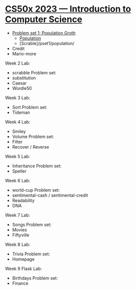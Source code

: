 # [CS50x 2023 — Introduction to Computer Science](https://cs50.harvard.edu/x/2023/) 


- [Problem set 1: Population Groth](/pset1)
    * [Population](/pset1/population/)
    * [Scrable]/pset1/population/
- Credit 
- Mario-more

Week 2
Lab:
- scrabble
Problem set:
- substitution
- Caesar
- Wordle50

Week 3
Lab:
- Sort
Problem set:
- Tideman

Week 4
Lab:
- Smiley
- Volume
Problem set:
- Filter
- Recover / Reverse

  
Week 5
Lab:
- Inheritance
Problem set:
- Speller
  
Week 6
Lab:
- world-cup
Problem set:
- sentimental-cash / sentimental-credit
- Readability
- DNA


Week 7
Lab:
- Songs
Problem set:
- Movies
- Fiftyville

    
Week 8
Lab:
- Trivia
Problem set:
- Homepage

Week 9 Flask
Lab:
- Birthdays
Problem set:
- Finance


  
  
